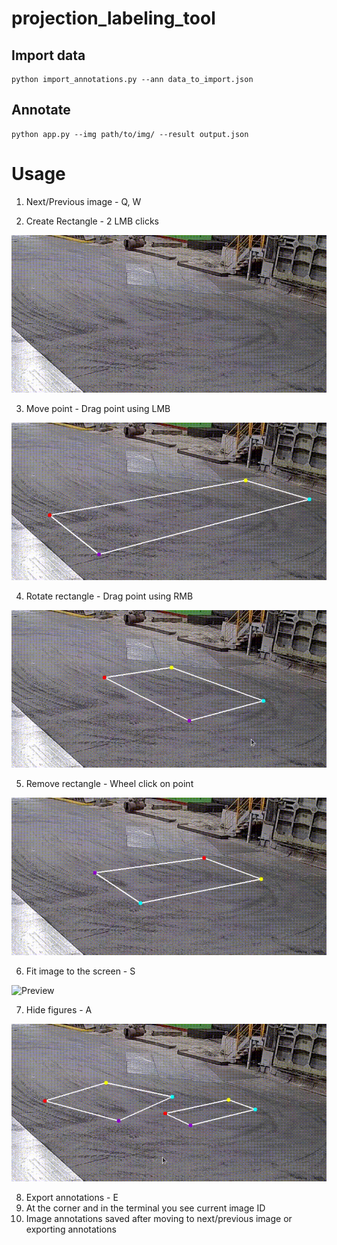 # projection_labeling_tool

## Import data

```
python import_annotations.py --ann data_to_import.json
```

## Annotate

```
python app.py --img path/to/img/ --result output.json
```

# Usage

1. Next/Previous image - Q, W

2. Create Rectangle - 2 LMB clicks

![Preview](gifs/01.gif "preview")

3. Move point - Drag point using LMB

![Preview](gifs/02.gif "preview")

4. Rotate rectangle - Drag point using RMB

![Preview](gifs/03.gif "preview")

5. Remove rectangle - Wheel click on point

![Preview](gifs/04.gif "preview")

6. Fit image to the screen - S

![Preview](gifs/06.gif "preview")

7. Hide figures - A

![Preview](gifs/05.gif "preview")

8. Export annotations - E
9. At the corner and in the terminal you see current image ID
10. Image annotations saved after moving to next/previous image or exporting annotations